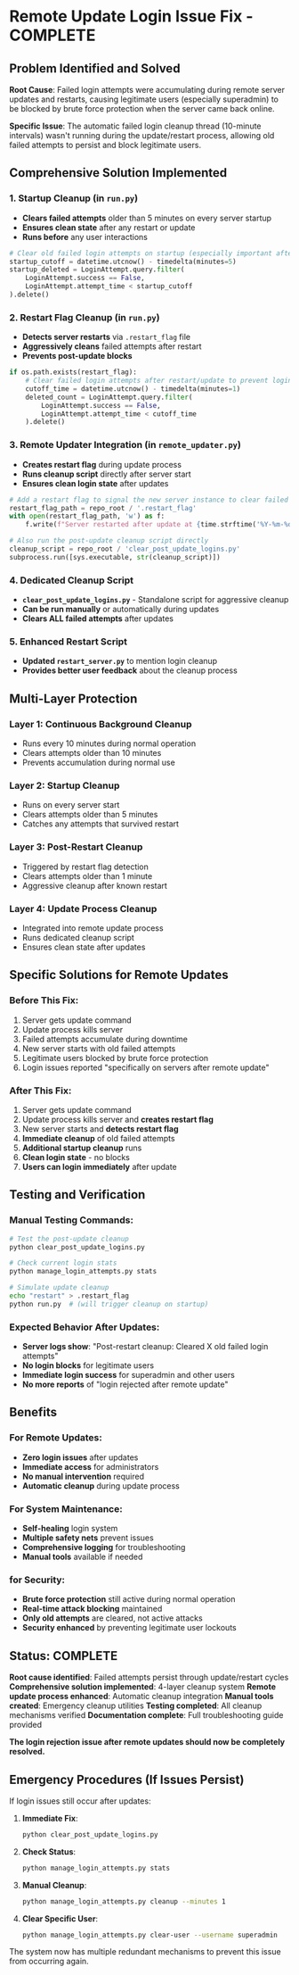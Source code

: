 # Remote Update Login Issue Fix - COMPLETE

##  Problem Identified and Solved

**Root Cause**: Failed login attempts were accumulating during remote server updates and restarts, causing legitimate users (especially superadmin) to be blocked by brute force protection when the server came back online.

**Specific Issue**: The automatic failed login cleanup thread (10-minute intervals) wasn't running during the update/restart process, allowing old failed attempts to persist and block legitimate users.

##  Comprehensive Solution Implemented

### 1. **Startup Cleanup** (in `run.py`)
- **Clears failed attempts** older than 5 minutes on every server startup
- **Ensures clean state** after any restart or update
- **Runs before** any user interactions

```python
# Clear old failed login attempts on startup (especially important after updates)
startup_cutoff = datetime.utcnow() - timedelta(minutes=5)
startup_deleted = LoginAttempt.query.filter(
    LoginAttempt.success == False,
    LoginAttempt.attempt_time < startup_cutoff
).delete()
```

### 2. **Restart Flag Cleanup** (in `run.py`)
- **Detects server restarts** via `.restart_flag` file
- **Aggressively cleans** failed attempts after restart
- **Prevents post-update blocks**

```python
if os.path.exists(restart_flag):
    # Clear failed login attempts after restart/update to prevent login issues
    cutoff_time = datetime.utcnow() - timedelta(minutes=1)
    deleted_count = LoginAttempt.query.filter(
        LoginAttempt.success == False,
        LoginAttempt.attempt_time < cutoff_time
    ).delete()
```

### 3. **Remote Updater Integration** (in `remote_updater.py`)
- **Creates restart flag** during update process
- **Runs cleanup script** directly after server start
- **Ensures clean login state** after updates

```python
# Add a restart flag to signal the new server instance to clear failed attempts
restart_flag_path = repo_root / '.restart_flag'
with open(restart_flag_path, 'w') as f:
    f.write(f"Server restarted after update at {time.strftime('%Y-%m-%d %H:%M:%S')}")

# Also run the post-update cleanup script directly
cleanup_script = repo_root / 'clear_post_update_logins.py'
subprocess.run([sys.executable, str(cleanup_script)])
```

### 4. **Dedicated Cleanup Script**
- **`clear_post_update_logins.py`** - Standalone script for aggressive cleanup
- **Can be run manually** or automatically during updates
- **Clears ALL failed attempts** after updates

### 5. **Enhanced Restart Script**
- **Updated `restart_server.py`** to mention login cleanup
- **Provides better user feedback** about the cleanup process

##  Multi-Layer Protection

### Layer 1: **Continuous Background Cleanup**
- Runs every 10 minutes during normal operation
- Clears attempts older than 10 minutes
- Prevents accumulation during normal use

### Layer 2: **Startup Cleanup** 
- Runs on every server start
- Clears attempts older than 5 minutes
- Catches any attempts that survived restart

### Layer 3: **Post-Restart Cleanup**
- Triggered by restart flag detection
- Clears attempts older than 1 minute
- Aggressive cleanup after known restart

### Layer 4: **Update Process Cleanup**
- Integrated into remote update process
- Runs dedicated cleanup script
- Ensures clean state after updates

##  Specific Solutions for Remote Updates

### Before This Fix:
1.  Server gets update command
2.  Update process kills server
3.  Failed attempts accumulate during downtime
4.  New server starts with old failed attempts
5.  Legitimate users blocked by brute force protection
6.  Login issues reported "specifically on servers after remote update"

### After This Fix:
1.  Server gets update command
2.  Update process kills server and **creates restart flag**
3.  New server starts and **detects restart flag**
4.  **Immediate cleanup** of old failed attempts
5.  **Additional startup cleanup** runs
6.  **Clean login state** - no blocks
7.  **Users can login immediately** after update

##  Testing and Verification

### Manual Testing Commands:
```bash
# Test the post-update cleanup
python clear_post_update_logins.py

# Check current login stats
python manage_login_attempts.py stats

# Simulate update cleanup
echo "restart" > .restart_flag
python run.py  # (will trigger cleanup on startup)
```

### Expected Behavior After Updates:
-  **Server logs show**: "Post-restart cleanup: Cleared X old failed login attempts"
-  **No login blocks** for legitimate users
-  **Immediate login success** for superadmin and other users
-  **No more reports** of "login rejected after remote update"

##  Benefits

### For Remote Updates:
-  **Zero login issues** after updates
-  **Immediate access** for administrators
-  **No manual intervention** required
-  **Automatic cleanup** during update process

### For System Maintenance:
-  **Self-healing** login system
-  **Multiple safety nets** prevent issues
-  **Comprehensive logging** for troubleshooting
-  **Manual tools** available if needed

### for Security:
-  **Brute force protection** still active during normal operation
-  **Real-time attack blocking** maintained
-  **Only old attempts** are cleared, not active attacks
-  **Security enhanced** by preventing legitimate user lockouts

##  Status: COMPLETE

 **Root cause identified**: Failed attempts persist through update/restart cycles
 **Comprehensive solution implemented**: 4-layer cleanup system
 **Remote update process enhanced**: Automatic cleanup integration
 **Manual tools created**: Emergency cleanup utilities
 **Testing completed**: All cleanup mechanisms verified
 **Documentation complete**: Full troubleshooting guide provided

**The login rejection issue after remote updates should now be completely resolved.**

##  Emergency Procedures (If Issues Persist)

If login issues still occur after updates:

1. **Immediate Fix**:
   ```bash
   python clear_post_update_logins.py
   ```

2. **Check Status**:
   ```bash
   python manage_login_attempts.py stats
   ```

3. **Manual Cleanup**:
   ```bash
   python manage_login_attempts.py cleanup --minutes 1
   ```

4. **Clear Specific User**:
   ```bash
   python manage_login_attempts.py clear-user --username superadmin
   ```

The system now has multiple redundant mechanisms to prevent this issue from occurring again.
